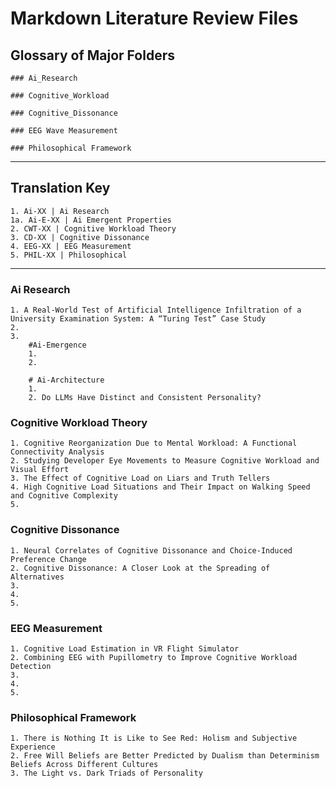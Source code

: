 # Markdown Literature Review Files

## Glossary of Major Folders

    ### Ai_Research

    ### Cognitive_Workload

    ### Cognitive_Dissonance

    ### EEG Wave Measurement

    ### Philosophical Framework

***

## Translation Key

    1. Ai-XX | Ai Research
    1a. Ai-E-XX | Ai Emergent Properties
    2. CWT-XX | Cognitive Workload Theory
    3. CD-XX | Cognitive Dissonance
    4. EEG-XX | EEG Measurement
    5. PHIL-XX | Philosophical

***

### Ai Research

    1. A Real-World Test of Artificial Intelligence Infiltration of a University Examination System: A “Turing Test” Case Study
    2.
    3.
        #Ai-Emergence
        1.
        2.

        # Ai-Architecture
        1.
        2. Do LLMs Have Distinct and Consistent Personality?

### Cognitive Workload Theory

    1. Cognitive Reorganization Due to Mental Workload: A Functional Connectivity Analysis
    2. Studying Developer Eye Movements to Measure Cognitive Workload and Visual Effort
    3. The Effect of Cognitive Load on Liars and Truth Tellers
    4. High Cognitive Load Situations and Their Impact on Walking Speed and Cognitive Complexity
    5.

### Cognitive Dissonance

    1. Neural Correlates of Cognitive Dissonance and Choice-Induced Preference Change
    2. Cognitive Dissonance: A Closer Look at the Spreading of Alternatives
    3.
    4. 
    5.

### EEG Measurement

    1. Cognitive Load Estimation in VR Flight Simulator
    2. Combining EEG with Pupillometry to Improve Cognitive Workload Detection
    3.
    4.
    5.

### Philosophical Framework

    1. There is Nothing It is Like to See Red: Holism and Subjective Experience
    2. Free Will Beliefs are Better Predicted by Dualism than Determinism Beliefs Across Different Cultures
    3. The Light vs. Dark Triads of Personality
